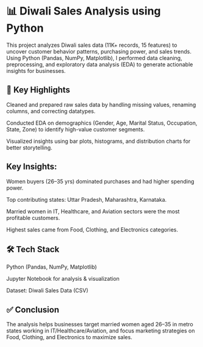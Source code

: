 # 📊 Diwali Sales Analysis using Python

This project analyzes Diwali sales data (11K+ records, 15 features) to uncover customer behavior patterns, purchasing power, and sales trends. Using Python (Pandas, NumPy, Matplotlib), I performed data cleaning, preprocessing, and exploratory data analysis (EDA) to generate actionable insights for businesses.

## 🔑 Key Highlights

Cleaned and prepared raw sales data by handling missing values, renaming columns, and correcting datatypes.

Conducted EDA on demographics (Gender, Age, Marital Status, Occupation, State, Zone) to identify high-value customer segments.

Visualized insights using bar plots, histograms, and distribution charts for better storytelling.

## Key Insights:

Women buyers (26–35 yrs) dominated purchases and had higher spending power.

Top contributing states: Uttar Pradesh, Maharashtra, Karnataka.

Married women in IT, Healthcare, and Aviation sectors were the most profitable customers.

Highest sales came from Food, Clothing, and Electronics categories.

## 🛠️ Tech Stack

Python (Pandas, NumPy, Matplotlib)

Jupyter Notebook for analysis & visualization

Dataset: Diwali Sales Data (CSV)

## ✅ Conclusion

The analysis helps businesses target married women aged 26–35 in metro states working in IT/Healthcare/Aviation, and focus marketing strategies on Food, Clothing, and Electronics to maximize sales.

